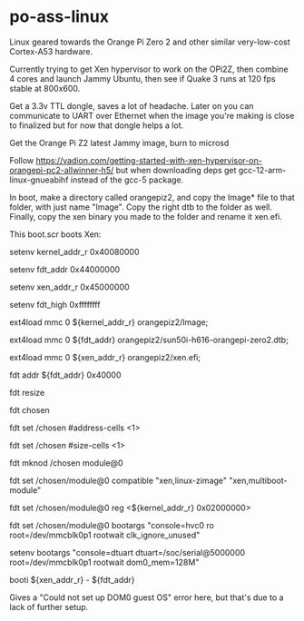 # po-ass-linux
Linux geared towards the Orange Pi Zero 2 and other similar very-low-cost Cortex-A53 hardware.

Currently trying to get Xen hypervisor to work on the OPi2Z, then combine 4 cores and launch Jammy Ubuntu, then see if Quake 3 runs at 120 fps stable at 800x600.

Get a 3.3v TTL dongle, saves a lot of headache. Later on you can communicate to UART over Ethernet when the image you're making is close to finalized but for now that dongle helps a lot.

Get the Orange Pi Z2 latest Jammy image, burn to microsd

Follow https://vadion.com/getting-started-with-xen-hypervisor-on-orangepi-pc2-allwinner-h5/ but when downloading deps get gcc-12-arm-linux-gnueabihf  instead of the gcc-5 package.

In boot, make a directory called orangepiz2, and copy the Image* file to that folder, with just name "Image".
Copy the right dtb to the folder as well.
Finally, copy the xen binary you made to the folder and rename it xen.efi.

This boot.scr boots Xen: 

setenv kernel_addr_r  0x40080000

setenv fdt_addr       0x44000000

setenv xen_addr_r     0x45000000

setenv fdt_high       0xffffffff

ext4load mmc 0 ${kernel_addr_r} orangepiz2/Image;

ext4load mmc 0 ${fdt_addr} orangepiz2/sun50i-h616-orangepi-zero2.dtb;

ext4load mmc 0 ${xen_addr_r} orangepiz2/xen.efi;

fdt addr ${fdt_addr} 0x40000

fdt resize

fdt chosen

fdt set /chosen \#address-cells <1>

fdt set /chosen \#size-cells <1>

fdt mknod /chosen module@0

fdt set /chosen/module@0 compatible "xen,linux-zimage" "xen,multiboot-module"

fdt set /chosen/module@0 reg <${kernel_addr_r} 0x02000000>

fdt set /chosen/module@0 bootargs "console=hvc0 ro root=/dev/mmcblk0p1 rootwait clk_ignore_unused"


setenv bootargs "console=dtuart dtuart=/soc/serial@5000000 root=/dev/mmcblk0p1 rootwait dom0_mem=128M"

booti ${xen_addr_r} - ${fdt_addr}


Gives a "Could not set up DOM0 guest OS" error here, but that's due to a lack of further setup.
